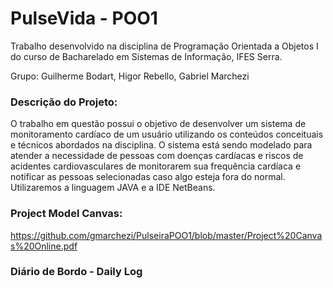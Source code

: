 # PulseVida - POO1

Trabalho desenvolvido na disciplina de Programação Orientada a Objetos I do curso de Bacharelado em Sistemas de Informação, IFES Serra.

Grupo: Guilherme Bodart, Higor Rebello, Gabriel Marchezi

### Descrição do Projeto:
O trabalho em questão possui o objetivo de desenvolver um sistema de monitoramento cardíaco de um usuário utilizando os conteúdos conceituais e técnicos abordados na disciplina. O sistema está sendo modelado para atender a necessidade de pessoas com doenças cardíacas e riscos de acidentes cardiovasculares de monitorarem sua frequência cardíaca e notificar as pessoas selecionadas caso algo esteja fora do normal. Utilizaremos a linguagem JAVA e a IDE NetBeans.<br>

### Project Model Canvas:

https://github.com/gmarchezi/PulseiraPOO1/blob/master/Project%20Canvas%20Online.pdf

### Diário de Bordo - Daily Log
